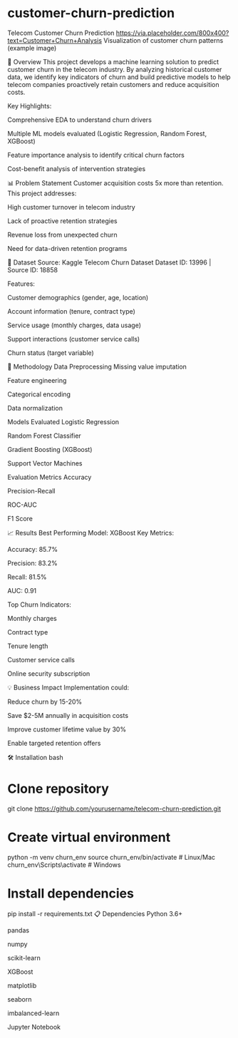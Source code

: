 # customer-churn-prediction

Telecom Customer Churn Prediction
https://via.placeholder.com/800x400?text=Customer+Churn+Analysis
Visualization of customer churn patterns (example image)

📌 Overview
This project develops a machine learning solution to predict customer churn in the telecom industry. By analyzing historical customer data, we identify key indicators of churn and build predictive models to help telecom companies proactively retain customers and reduce acquisition costs.

Key Highlights:

Comprehensive EDA to understand churn drivers

Multiple ML models evaluated (Logistic Regression, Random Forest, XGBoost)

Feature importance analysis to identify critical churn factors

Cost-benefit analysis of intervention strategies

📊 Problem Statement
Customer acquisition costs 5x more than retention. This project addresses:

High customer turnover in telecom industry

Lack of proactive retention strategies

Revenue loss from unexpected churn

Need for data-driven retention programs

💾 Dataset
Source: Kaggle Telecom Churn Dataset
Dataset ID: 13996 | Source ID: 18858

Features:

Customer demographics (gender, age, location)

Account information (tenure, contract type)

Service usage (monthly charges, data usage)

Support interactions (customer service calls)

Churn status (target variable)

🧠 Methodology
Data Preprocessing
Missing value imputation

Feature engineering

Categorical encoding

Data normalization

Models Evaluated
Logistic Regression

Random Forest Classifier

Gradient Boosting (XGBoost)

Support Vector Machines

Evaluation Metrics
Accuracy

Precision-Recall

ROC-AUC

F1 Score

📈 Results
Best Performing Model: XGBoost
Key Metrics:

Accuracy: 85.7%

Precision: 83.2%

Recall: 81.5%

AUC: 0.91

Top Churn Indicators:

Monthly charges

Contract type

Tenure length

Customer service calls

Online security subscription

💡 Business Impact
Implementation could:

Reduce churn by 15-20%

Save $2-5M annually in acquisition costs

Improve customer lifetime value by 30%

Enable targeted retention offers

🛠️ Installation
bash
# Clone repository
git clone https://github.com/yourusername/telecom-churn-prediction.git

# Create virtual environment
python -m venv churn_env
source churn_env/bin/activate  # Linux/Mac
churn_env\Scripts\activate  # Windows

# Install dependencies
pip install -r requirements.txt
📋 Dependencies
Python 3.6+

pandas

numpy

scikit-learn

XGBoost

matplotlib

seaborn

imbalanced-learn

Jupyter Notebook

